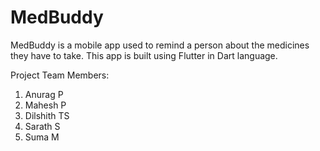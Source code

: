 # MedBuddy
MedBuddy is a mobile app used to remind a person about the medicines they have to take. This app is built using Flutter in Dart language.

Project Team Members:
1. Anurag P<br>
2. Mahesh P<br>
3. Dilshith TS<br>
4. Sarath S<br>
5. Suma M<br>
